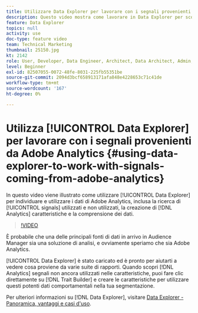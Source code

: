 ```yaml
---
title: Utilizzare Data Explorer per lavorare con i segnali provenienti da Adobe Analytics
description: Questo video mostra come lavorare in Data Explorer per scoprire e utilizzare i dati di Adobe Analytics, inclusa la ricerca di segnali utilizzati e non utilizzati, la creazione di caratteristiche di Analytics e la comprensione dei dati.
feature: Data Explorer
topics: null
activity: use
doc-type: feature video
team: Technical Marketing
thumbnail: 25150.jpg
kt: 2142
role: User, Developer, Data Engineer, Architect, Data Architect, Admin, Leader
level: Beginner
exl-id: 82507055-0072-48fe-8031-225fb55351be
source-git-commit: 2094d3bcf658913171afa848e4228653c71c41de
workflow-type: tm+mt
source-wordcount: '167'
ht-degree: 0%

---
```


# Utilizza [!UICONTROL Data Explorer] per lavorare con i segnali provenienti da Adobe Analytics {#using-data-explorer-to-work-with-signals-coming-from-adobe-analytics}

In questo video viene illustrato come utilizzare [!UICONTROL Data Explorer] per individuare e utilizzare i dati di Adobe Analytics, inclusa la ricerca di [!UICONTROL signals] utilizzati e non utilizzati, la creazione di [!DNL Analytics] caratteristiche e la comprensione dei dati.

>[!VIDEO](https://video.tv.adobe.com/v/25150/?quality=12)

È probabile che una delle principali fonti di dati in arrivo in Audience Manager sia una soluzione di analisi, e ovviamente speriamo che sia Adobe Analytics.

[!UICONTROL Data Explorer] è stato caricato ed è pronto per aiutarti a vedere cosa proviene da varie suite di rapporti. Quando scopri [!DNL Analytics] segnali non ancora utilizzati nelle caratteristiche, puoi fare clic direttamente su [!DNL Trait Builder] e creare le caratteristiche per utilizzare questi potenti dati comportamentali nella tua segmentazione.

Per ulteriori informazioni su [!DNL Data Explorer], visitare [Data Explorer - Panoramica, vantaggi e casi d&#39;uso](https://experienceleague.adobe.com/docs/audience-manager/user-guide/features/data-explorer/data-explorer-overview.html?lang=en).
